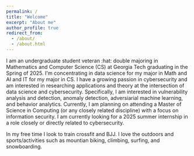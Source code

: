 ```yaml
---
permalink: /
title: "Welcome"
excerpt: "About me"
author_profile: true
redirect_from: 
  - /about/
  - /about.html
---
```


I am an undergraduate student veteran :hat: double majoring in Mathematics and Computer Science (CS) at Georgia Tech graduating in the Spring of 2025. I'm concentrating in data science for my major in Math and AI and IT for my major in CS. I have a growing passion in cybersecurity and am interested in researching applications and theory at the intersection of data science and cybersecurity. Specifically, I am interested in vulnerability analysis and detection, anomaly detection, adversiarial machine learning, and behavior analytics. Currently, I am planning on attending a Master of Science in Computing (or any closely related discipline) with a focus on information security. I am currently looking for a 2025 summer internship in a role closely or directly related to cybersecurity.

In my free time I look to train crossfit and BJJ. I love the outdoors and sports/activities such as mountian biking, climbing, surfing, and snowboarding.

